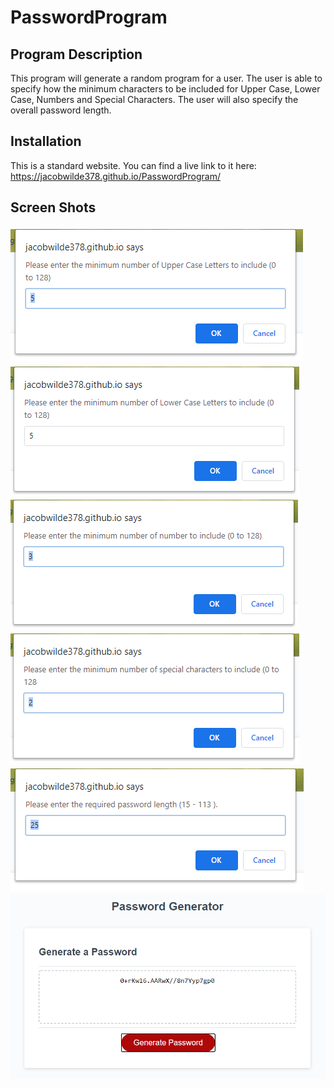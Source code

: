 # PasswordProgram
## Program Description
This program will generate a random program for a user. The user is able to specify how the minimum characters to be included for Upper Case, Lower Case, Numbers and Special Characters.  The user will also specify the overall password length.
## Installation
This is a standard website.  You can find a live link to it here:  https://jacobwilde378.github.io/PasswordProgram/
## Screen Shots
![Uppercase Letters Prompt Screen shot](./assets/images/screenpop1.png)
![Lowercase Letters Prompt Screen shot](./assets/images/screenpop2.png)
![Numbers Prompt Screen shot](./assets/images/screenpop3.png)
![Special Characters Prompt Screen shot](./assets/images/screenpop4.png)
![Password Length Prompt Screen shot](./assets/images/screenpop5.png)
![Password Result Screen shot](./assets/images/screenpop6.png)
